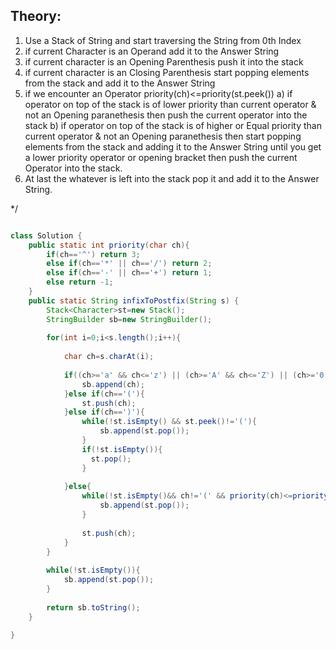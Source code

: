 ## Theory:
  1. Use a Stack of String and start traversing the String from 0th Index
  2. if current Character is an Operand add it to the Answer String 
  3. if current character is an Opening Parenthesis push it into the 
  stack
  4. if current character is an Closing Parenthesis start popping 
  elements from the stack and add it to the Answer String
  3. if we encounter an Operator 
          priority(ch)<=priority(st.peek())
      a) if operator on top of the stack is of lower priority 
      than current operator & not an Opening paranethesis then 
      push the current operator into the stack
      b) if operator on top of the stack is of higher or Equal priority 
      than current operator & not an Opening paranethesis 
      then start popping elements from the stack and adding it to 
      the Answer String until you get a lower priority operator 
      or opening bracket then push the current Operator into the stack.
  4. At last the whatever is left into the stack pop it and add it to 
  the Answer String.

*/
```java

class Solution {
    public static int priority(char ch){
        if(ch=='^') return 3;
        else if(ch=='*' || ch=='/') return 2;
        else if(ch=='-' || ch=='+') return 1;
        else return -1;
    }
    public static String infixToPostfix(String s) {
        Stack<Character>st=new Stack();
        StringBuilder sb=new StringBuilder();
        
        for(int i=0;i<s.length();i++){
            
            char ch=s.charAt(i);
            
            if((ch>='a' && ch<='z') || (ch>='A' && ch<='Z') || (ch>='0' && ch<='9')){
                sb.append(ch);
            }else if(ch=='('){
                st.push(ch);
            }else if(ch==')'){
                while(!st.isEmpty() && st.peek()!='('){
                    sb.append(st.pop());
                }
                if(!st.isEmpty()){
                  st.pop();  
                }
                
            }else{
                while(!st.isEmpty()&& ch!='(' && priority(ch)<=priority(st.peek())){
                    sb.append(st.pop());
                }
                
                st.push(ch);
            }
        }
        
        while(!st.isEmpty()){
            sb.append(st.pop());
        }
        
        return sb.toString();
    }
    
}
```
